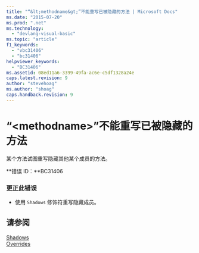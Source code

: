 ```yaml
---
title: "“&lt;methodname&gt;”不能重写已被隐藏的方法 | Microsoft Docs"
ms.date: "2015-07-20"
ms.prod: ".net"
ms.technology: 
  - "devlang-visual-basic"
ms.topic: "article"
f1_keywords: 
  - "vbc31406"
  - "bc31406"
helpviewer_keywords: 
  - "BC31406"
ms.assetid: 08ed11a6-3399-49fa-ac6e-c5df1328a24e
caps.latest.revision: 9
author: "stevehoag"
ms.author: "shoag"
caps.handback.revision: 9
---
```

# “&lt;methodname&gt;”不能重写已被隐藏的方法
某个方法试图重写隐藏其他某个成员的方法。  
  
 **错误 ID：**BC31406  
  
### 更正此错误  
  
-   使用 `Shadows` 修饰符重写隐藏成员。  
  
## 请参阅  
 [Shadows](../../visual-basic/language-reference/modifiers/shadows.md)   
 [Overrides](../../visual-basic/language-reference/modifiers/overrides.md)